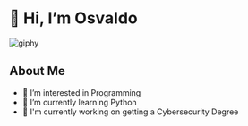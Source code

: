 # 👋 Hi, I’m Osvaldo


![giphy](https://github.com/user-attachments/assets/98ca6702-7990-46e6-85ed-fa947ec031b3)

## About Me
- 👀 I’m interested in Programming
- 🌱 I’m currently learning Python
- 🏫 I'm currently working on getting a Cybersecurity Degree

<!---
OsvaldoGar22/OsvaldoGar22 is a ✨ special ✨ repository because its `README.md` (this file) appears on your GitHub profile.
You can click the Preview link to take a look at your changes.
--->
